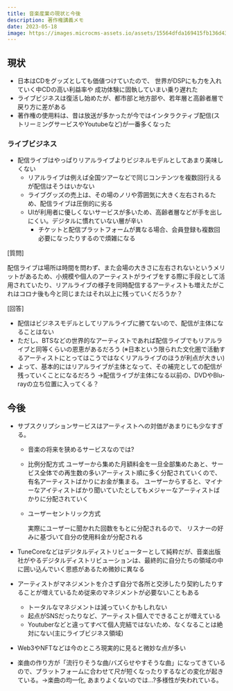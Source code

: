 ```yaml
---
title: 音楽産業の現状と今後
description: 著作権講義メモ
date: 2023-05-18
image: https://images.microcms-assets.io/assets/15564dfda169415fb136d4369316fcec/f4cbb709949b45f89e13fa86acdde499/blog-template-description3.png
---
```


## 現状

- 日本はCDをグッズとしても価値つけていたので、
  世界がDSPにも力を入れていく中CDの高い利益率や
  成功体験に固執していまい乗り遅れた
- ライブビジネスは復活し始めたが、都市部と地方部や、若年層と高齢者層で戻り方に差がある
- 著作権の使用料は、昔は放送が多かったが今ではインタラクティブ配信(ストリーミングサービスやYoutubeなど)が一番多くなった

### ライブビジネス

- 配信ライブはやっぱりリアルライブよりビジネルモデルとしてあまり美味しくない
  - リアルライブは例えば全国ツアーなどで同じコンテンツを複数回行えるが配信はそうはいかない
  - ライブグッズの売上は、その場のノリや雰囲気に大きく左右されるため、配信ライブは圧倒的に劣る
  - UIが利用者に優しくないサービスが多いため、高齢者層などが手を出しにくい。デジタルに慣れていない層が辛い
    - チケットと配信プラットフォームが異なる場合、会員登録も複数回必要になったりするので煩雑になる

[質問]

配信ライブは場所は時間を問わず、また会場の大きさに左右されないというメリットがあるため、小規模や個人のアーティストがライブをする際に手段として活用されていたり、リアルライブの様子を同時配信するアーティストも増えたがこれはコロナ後も今と同じまたはそれ以上に残っていくだろうか？

[回答]

- 配信はビジネスモデルとしてリアルライブに勝てないので、配信が主体になることはない
- ただし、BTSなどの世界的なアーティストであれば配信ライブでもリアルライブと同等くらいの恩恵があるだろう
  (※日本という限られた文化圏で活動するアーティストにとってはこうではなくリアルライブのほうが利点が大きい)
- よって、基本的にはリアルライブが主体となって、その補完としての配信が残っていくことになるだろう
  →配信ライブが主体になる以前の、DVDやBlu-rayの立ち位置に入ってくる？

## 今後

- サブスクリプションサービスはアーティストへの対価があまりにも少なすぎる。

  - 音楽の将来を狭めるサービスなのでは?

  - 比例分配方式
    ユーザーから集めた月額料金を一旦全部集めたあと、サービス全体での再生数の多いアーティスト順に多く分配されていくので、有名アーティストばかりにお金が集まる。
    ユーザーからすると、マイナーなアイティストばかり聞いていたとしてもメジャーなアーティストばかりに分配されていく

  - ユーザーセントリック方式

    実際にユーザーに聞かれた回数をもとに分配されるので、
    リスナーの好みに基づいて自分の使用料金が分配される

- TuneCoreなどはデジタルディストリビューターとして純粋だが、音楽出版社がやるデジタルディストリビューションは、最終的に自分たちの領域の中に囲い込んでいく思惑があるため微妙に異なる

- アーティストがマネジメントを介さず自分で各所と交渉したり契約したりすることが増えているため従来のマネジメントが必要ないこともある

  - トータルなマネジメントは減っていくかもしれない
  - 起点がSNSだったりなど、アーティスト個人でできることが増えている
  - Youtuberなどと違ってすべて個人完結ではないため、なくなることは絶対にない(主にライブビジネス領域)

- Web3やNFTなどは今のところ現実的に見ると微妙な点が多い

- 楽曲の作り方が「流行りそうな曲/バズらせやすそうな曲」になってきているので、プラットフォームに合わせて尺が短くなったりするなどの変化が起きている。→楽曲の均一化, あまりよくないのでは...?多様性が失われている。
